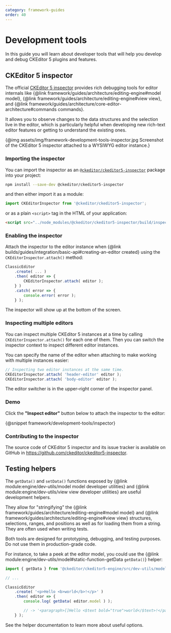 ```yaml
---
category: framework-guides
order: 40
---
```


# Development tools

In this guide you will learn about developer tools that will help you develop and debug CKEditor 5 plugins and features.

## CKEditor 5 inspector

The official [CKEditor 5 inspector](https://github.com/ckeditor/ckeditor5-inspector) provides rich debugging tools for editor internals like {@link framework/guides/architecture/editing-engine#model model}, {@link framework/guides/architecture/editing-engine#view view}, and {@link framework/guides/architecture/core-editor-architecture#commands commands}.

It allows you to observe changes to the data structures and the selection live in the editor, which is particularly helpful when developing new rich-text editor features or getting to understand the existing ones.

{@img assets/img/framework-development-tools-inspector.jpg Screenshot of the CKEditor 5 inspector attached to a WYSIWYG editor instance.}

### Importing the inspector

You can import the inspector as an [`@ckeditor/ckeditor5-inspector`](https://www.npmjs.com/package/@ckeditor/ckeditor5-inspector) package into your project:

```bash
npm install --save-dev @ckeditor/ckeditor5-inspector
```

and then either import it as a module:

```js
import CKEditorInspector from '@ckeditor/ckeditor5-inspector';
```

or as a plain `<script>` tag in the HTML of your application:

```html
<script src="../node_modules/@ckeditor/ckeditor5-inspector/build/inspector.js"></script>
```

### Enabling the inspector

Attach the inspector to the editor instance when {@link builds/guides/integration/basic-api#creating-an-editor created} using the `CKEditorInspector.attach()` method:

```js
ClassicEditor
	.create( ... )
	.then( editor => {
		CKEditorInspector.attach( editor );
	} )
	.catch( error => {
		console.error( error );
	} );
```

The inspector will show up at the bottom of the screen.

### Inspecting multiple editors

You can inspect multiple CKEditor 5 instances at a time by calling `CKEditorInspector.attach()` for each one of them. Then you can switch the inspector context to inspect different editor instances.

You can specify the name of the editor when attaching to make working with multiple instances easier:

```js
// Inspecting two editor instances at the same time.
CKEditorInspector.attach( 'header-editor' editor );
CKEditorInspector.attach( 'body-editor' editor );
```

The editor switcher is in the upper–right corner of the inspector panel.

### Demo

Click the <b>"Inspect editor"</b> button below to attach the inspector to the editor:

{@snippet framework/development-tools/inspector}

### Contributing to the inspector

The source code of CKEditor 5 inspector and its issue tracker is available on GitHub in https://github.com/ckeditor/ckeditor5-inspector.

## Testing helpers

The `getData()` and `setData()` functions exposed by {@link module:engine/dev-utils/model model developer utilities} and {@link module:engine/dev-utils/view view developer utilities} are useful development helpers.

They allow for "stringifying" the {@link framework/guides/architecture/editing-engine#model model} and {@link framework/guides/architecture/editing-engine#view view} structures, selections, ranges, and positions as well as for loading them from a string. They are often used when writing tests.

<info-box>
	Both tools are designed for prototyping, debugging, and testing purposes. Do not use them in production-grade code.
</info-box>

For instance, to take a peek at the editor model, you could use the {@link module:engine/dev-utils/model#static-function-getData `getData()`} helper:

```js
import { getData } from '@ckeditor/ckeditor5-engine/src/dev-utils/model';

// ...

ClassicEditor
	.create( '<p>Hello <b>world</b>!</p>' )
	.then( editor => {
		console.log( getData( editor.model ) );

		// -> '<paragraph>[]Hello <$text bold="true">world</$text>!</paragraph>'
	} );
```

See the helper documentation to learn more about useful options.
